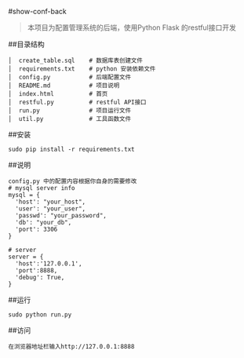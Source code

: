 #show-conf-back
> 本项目为配置管理系统的后端，使用Python Flask 的restful接口开发

##目录结构
```
│  create_table.sql    # 数据库表创建文件
│  requirements.txt    # python 安装依赖文件
│  config.py           # 后端配置文件
│  README.md           # 项目说明
│  index.html          # 首页
│  restful.py          # restful API接口
│  run.py              # 项目运行文件
│  util.py             # 工具函数文件
```

##安装
```
sudo pip install -r requirements.txt
```

##说明
```
config.py 中的配置内容根据你自身的需要修改
# mysql server info
mysql = {
  'host': "your_host",
  'user': "your_user",
  'passwd': "your_password",
  'db': "your_db",
  'port': 3306
}

# server
server = {
  'host':'127.0.0.1',
  'port':8888,
  'debug': True,
}
```

##运行
```
sudo python run.py
```

##访问
```
在浏览器地址栏输入http://127.0.0.1:8888
```